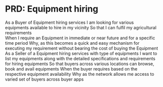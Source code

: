 # PRD: Equipment hiring

As a Buyer of Equipment hiring services
I am looking for various equipments available to hire in my vicinity 
So that I can fulfil my agricultural requirements  
When I require an Equipment in immediate or near future and for a specific time period
Why, as this becomes a quick and easy mechanism for executing my requirement without bearing the cost of buying the Equipment
As a Seller of a Equipment hiring services with type of  equipments
I want to list my equipments along with the detailed specifications and requirements for hiring equipments
So that buyers across various locations can browse, book and avail equipments
When the buyer requires based on the respective equipment availability
Why as the network allows me access to varied set of buyers across buyer apps 

